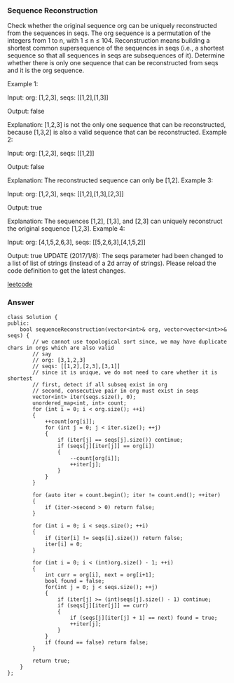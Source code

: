 ### Sequence Reconstruction
Check whether the original sequence org can be uniquely reconstructed from the sequences in seqs. The org sequence is a permutation of the integers from 1 to n, with 1 ≤ n ≤ 104. Reconstruction means building a shortest common supersequence of the sequences in seqs (i.e., a shortest sequence so that all sequences in seqs are subsequences of it). Determine whether there is only one sequence that can be reconstructed from seqs and it is the org sequence.

Example 1:

Input:
org: [1,2,3], seqs: [[1,2],[1,3]]

Output:
false

Explanation:
[1,2,3] is not the only one sequence that can be reconstructed, because [1,3,2] is also a valid sequence that can be reconstructed.
Example 2:

Input:
org: [1,2,3], seqs: [[1,2]]

Output:
false

Explanation:
The reconstructed sequence can only be [1,2].
Example 3:

Input:
org: [1,2,3], seqs: [[1,2],[1,3],[2,3]]

Output:
true

Explanation:
The sequences [1,2], [1,3], and [2,3] can uniquely reconstruct the original sequence [1,2,3].
Example 4:

Input:
org: [4,1,5,2,6,3], seqs: [[5,2,6,3],[4,1,5,2]]

Output:
true
UPDATE (2017/1/8):
The seqs parameter had been changed to a list of list of strings (instead of a 2d array of strings). Please reload the code definition to get the latest changes.

[leetcode](https://leetcode.com/problems/sequence-reconstruction/description/)

### Answer

	class Solution {
	public:
	    bool sequenceReconstruction(vector<int>& org, vector<vector<int>>& seqs) {
	        // we cannot use topological sort since, we may have duplicate chars in orgs which are also valid
	        // say
	        // org: [3,1,2,3]
	        // seqs: [[1,2],[2,3],[3,1]]
	        // since it is unique, we do not need to care whether it is shortest
	        // first, detect if all subseq exist in org
	        // second, consecutive pair in org must exist in seqs
	        vector<int> iter(seqs.size(), 0);
	        unordered_map<int, int> count;
	        for (int i = 0; i < org.size(); ++i)
	        {
	            ++count[org[i]];
	            for (int j = 0; j < iter.size(); ++j)
	            {
	                if (iter[j] == seqs[j].size()) continue;
	                if (seqs[j][iter[j]] == org[i]) 
	                {
	                    --count[org[i]];
	                    ++iter[j];
	                }
	            }
	        }
	        
	        for (auto iter = count.begin(); iter != count.end(); ++iter)
	        {
	            if (iter->second > 0) return false;
	        }
	        
	        for (int i = 0; i < seqs.size(); ++i)
	        {
	            if (iter[i] != seqs[i].size()) return false;
	            iter[i] = 0;
	        }
	        
	        for (int i = 0; i < (int)org.size() - 1; ++i)
	        {
	            int curr = org[i], next = org[i+1];
	            bool found = false;
	            for(int j = 0; j < seqs.size(); ++j)
	            {
	                if (iter[j] >= (int)seqs[j].size() - 1) continue;
	                if (seqs[j][iter[j]] == curr)
	                {
	                    if (seqs[j][iter[j] + 1] == next) found = true;
	                    ++iter[j];
	                }
	            }
	            if (found == false) return false;
	        }
	        
	        return true;
	    }
	};
